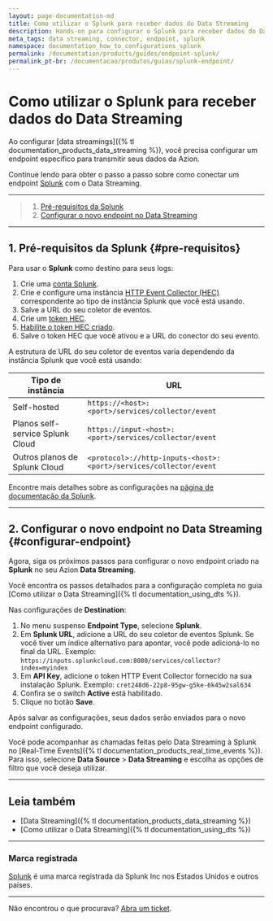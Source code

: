 ```yaml
---
layout: page-documentation-md
title: Como utilizar o Splunk para receber dados do Data Streaming
description: Hands-on para configurar o Splunk para receber dados do Data Streaming.
meta_tags: data streaming, connector, endpoint, splunk
namespace: documentation_how_to_configurations_splunk
permalink: /documentation/products/guides/endpoint-splunk/
permalink_pt-br: /documentacao/produtos/guias/splunk-endpoint/
---
```


# Como utilizar o Splunk para receber dados do Data Streaming

Ao configurar [data streamings]({% tl documentation_products_data_streaming %}), você precisa configurar um endpoint específico para transmitir seus dados da Azion.

Continue lendo para obter o passo a passo sobre como conectar um endpoint [Splunk](https://www.splunk.com/) com o Data Streaming.

---

> 1. [Pré-requisitos da Splunk](#pre-requisitos)
> 2. [Configurar o novo endpoint no⁠ Data Streaming](#configurar-endpoint)

---

## 1. Pré-requisitos da Splunk {#pre-requisitos}

Para usar o **Splunk** como destino para seus logs:

1. Crie uma [conta Splunk](https://www.splunk.com/en_us/download/splunk-cloud.html).
2. Crie e configure uma instância [HTTP Event Collector (HEC)](https://docs.splunk.com/Documentation/Splunk/latest/Data/UsetheHTTPEventCollector#Set_up_and_use_HTTP_Event_Collector_in_Splunk_Web) correspondente ao tipo de instância Splunk que você está usando.
3. Salve a URL do seu coletor de eventos.
4. Crie um [token HEC](https://docs.splunk.com/Documentation/Splunk/latest/Data/UsetheHTTPEventCollector#Create_an_Event_Collector_token).
5. [Habilite o token HEC criado](https://docs.splunk.com/Documentation/Splunk/latest/Data/UsetheHTTPEventCollector#Enable_and_disable_Event_Collector_tokens).
6. Salve o token HEC que você ativou e a URL do conector do seu evento.

A estrutura de URL do seu coletor de eventos varia dependendo da instância Splunk que você está usando:

| Tipo de instância | URL |
| ------------- | --- |
| Self-hosted | `https://<host>:<port>/services/collector/event` |
| Planos self-service Splunk Cloud | `https://input-<host>:<port>/services/collector/event` |
| Outros planos de Splunk Cloud | `<protocol>://http-inputs-<host>:<port>/services/collector/event` |

Encontre mais detalhes sobre as configurações na [página de documentação da Splunk](https://docs.splunk.com/Documentation).

---

## 2. Configurar o novo endpoint no Data Streaming {#configurar-endpoint}

Agora, siga os próximos passos para configurar o novo endpoint criado na **Splunk** no seu Azion **Data Streaming**.

Você encontra os passos detalhados para a configuração completa no guia [Como utilizar o Data Streaming]({% tl documentation_using_dts %}).

Nas configurações de **Destination**:

1. No menu suspenso **Endpoint Type**, selecione **Splunk**.
2. Em **Splunk URL**, adicione a URL do seu coletor de eventos Splunk. Se você tiver um índice alternativo para apontar, você pode adicioná-lo no final da URL. Exemplo: `https://inputs.splunkcloud.com:8080/services/collector?index=myindex`
3. Em **API Key**, adicione o token HTTP Event Collector fornecido na sua instalação Splunk. Exemplo: `cret248d6-22p8-95gw-g5ke-6k45w2sal634`
4. Confira se o switch **Active** está habilitado.
5. Clique no botão **Save**.

Após salvar as configurações, seus dados serão enviados para o novo endpoint configurado.

Você pode acompanhar as chamadas feitas pelo Data ⁠Streaming à Splunk no [Real-Time Events]({% tl documentation_products_real_time_events %}). Para isso, selecione **Data Source** > **Data Streaming** e escolha as opções de filtro que você deseja utilizar.

---

## Leia também

- [Data Streaming]({% tl documentation_products_data_streaming %})
- [Como utilizar o Data Streaming]({% tl documentation_using_dts %})

---

### Marca registrada

[Splunk](https://www.splunk.com/) é uma marca registrada da Splunk Inc nos Estados Unidos e outros países.

---

Não encontrou o que procurava? [Abra um ticket](https://tickets.azion.com/).
